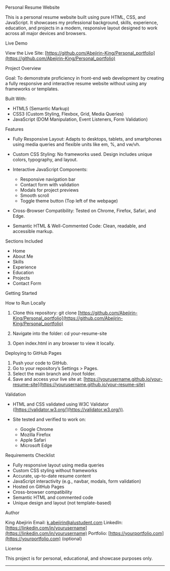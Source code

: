 Personal Resume Website

This is a personal resume website built using pure HTML, CSS, and JavaScript. It showcases my professional background, skills, experience, education, and projects in a modern, responsive layout designed to work across all major devices and browsers.

Live Demo

View the Live Site: [https://github.com/Abejirin-King/Personal_portfolio](https://github.com/Abejirin-King/Personal_portfolio)

Project Overview

Goal: To demonstrate proficiency in front-end web development by creating a fully responsive and interactive resume website without using any frameworks or templates.

Built With:

* HTML5 (Semantic Markup)
* CSS3 (Custom Styling, Flexbox, Grid, Media Queries)
* JavaScript (DOM Manipulation, Event Listeners, Form Validation)

Features

* Fully Responsive Layout: Adapts to desktops, tablets, and smartphones using media queries and flexible units like em, %, and vw/vh.
* Custom CSS Styling: No frameworks used. Design includes unique colors, typography, and layout.
* Interactive JavaScript Components:

  * Responsive navigation bar
  * Contact form with validation
  * Modals for project previews
  * Smooth scroll
  * Toggle theme button (Top left of the webpage)
* Cross-Browser Compatibility: Tested on Chrome, Firefox, Safari, and Edge.
* Semantic HTML & Well-Commented Code: Clean, readable, and accessible markup.

Sections Included

* Home
* About Me
* Skills
* Experience
* Education
* Projects
* Contact Form

Getting Started

How to Run Locally

1. Clone this repository:
   git clone [https://github.com/Abejirin-King/Personal_portfolio](https://github.com/Abejirin-King/Personal_portfolio)

2. Navigate into the folder:
   cd your-resume-site

3. Open index.html in any browser to view it locally.

Deploying to GitHub Pages

1. Push your code to GitHub.
2. Go to your repository’s Settings > Pages.
3. Select the main branch and /root folder.
4. Save and access your live site at:
   [https://yourusername.github.io/your-resume-site](https://yourusername.github.io/your-resume-site)

Validation

* HTML and CSS validated using W3C Validator ([https://validator.w3.org/](https://validator.w3.org/)).
* Site tested and verified to work on:

  * Google Chrome
  * Mozilla Firefox
  * Apple Safari
  * Microsoft Edge

Requirements Checklist

* Fully responsive layout using media queries
* Custom CSS styling without frameworks
* Accurate, up-to-date resume content
* JavaScript interactivity (e.g., navbar, modals, form validation)
* Hosted on GitHub Pages
* Cross-browser compatibility
* Semantic HTML and commented code
* Unique design and layout (not template-based)

Author

King Abejirin 
Email: [k.abejirin@alustudent.com](mailto:k.abejirin@alustudent.com)
LinkedIn: [https://linkedin.com/in/yourusername](https://linkedin.com/in/yourusername)
Portfolio: [https://yourportfolio.com](https://yourportfolio.com) (optional)

License

This project is for personal, educational, and showcase purposes only.

---
